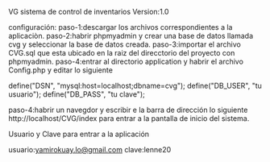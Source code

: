 VG sistema de control de inventarios  Version:1.0

configuración:
paso-1:descargar los archivos correspondientes a la aplicaciòn.
paso-2:habrir phpmyadmin y crear una base de datos llamada cvg y seleccionar la base de datos creada.
paso-3:importar el archivo CVG.sql que esta ubicado en la raiz del direcctorio del proyecto con phpmyadmin.
paso-4:entrar al directorio application y habrir el archivo Config.php y editar  lo siguiente

define("DSN", "mysql:host=localhost;dbname=cvg");
define("DB_USER", "tu usuario");
define("DB_PASS", "tu clave");

paso-4:habrir un navegdor y escribir e la barra de dirección lo siguiente http://localhost/CVG/index para entrar a la pantalla de inicio del sistema.

Usuario y Clave para entrar a la aplicación

usuario:yamirokuay.lo@gmail.com
clave:lenne20


